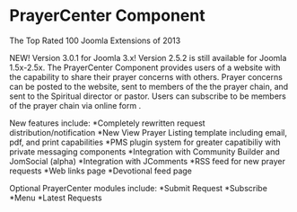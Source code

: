 # PrayerCenter Component 

The Top Rated 100 Joomla Extensions of 2013

NEW!  Version 3.0.1 for Joomla 3.x! Version 2.5.2 is still available for Joomla 1.5x-2.5x.  The PrayerCenter Component provides users of a website with the capability to share their prayer concerns with others. Prayer concerns can be posted to the website, sent to members of the the prayer chain, and sent to the Spiritual director or pastor. Users can subscribe to be members of the prayer chain via online form .

 

New features include:
*Completely rewritten request distribution/notification
*New View Prayer Listing template including email, pdf, and print capabilities
*PMS plugin system for greater capatibiliy with private messaging components
*Integration with Community Builder and JomSocial (alpha)
*Integration with JComments
*RSS feed for new prayer requests
*Web links page
*Devotional feed page

Optional PrayerCenter modules include:
*Submit Request
*Subscribe
*Menu
*Latest Requests
